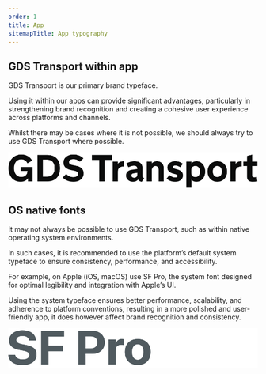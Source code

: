 ```yaml
---
order: 1
title: App
sitemapTitle: App typography
---
```


## GDS Transport within app

GDS Transport is our primary brand typeface.

Using it within our apps can provide significant advantages, particularly in strengthening brand recognition and creating a cohesive user experience across platforms and channels.

Whilst there may be cases where it is not possible, we should always try to use GDS Transport where possible.

![Sample of GDS Transport font.](./../social/gds-transport.svg)

## OS native fonts

It may not always be possible to use GDS Transport, such as within native operating system environments.

In such cases, it is recommended to use the platform’s default system typeface to ensure consistency, performance, and accessibility.

For example, on Apple (iOS, macOS) use SF Pro, the system font designed for optimal legibility and integration with Apple’s UI.

Using the system typeface ensures better performance, scalability, and adherence to platform conventions, resulting in a more polished and user-friendly app, it does however affect brand recognition and consistency.

![Sample of SF Pro font.](./sf-pro.svg)
